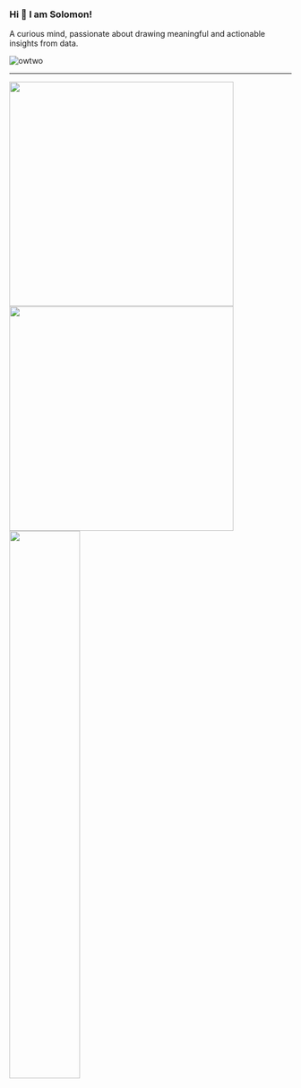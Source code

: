 ### Hi 👋 I am Solomon!

A curious mind, passionate about drawing meaningful and actionable insights from data.

<p align="left"> <img src="https://komarev.com/ghpvc/?username=owtwo&label=Profile%20views&color=0e75b6&style=flat" alt="owtwo" /> </p>

---
<p align = "left">
  <img src = "https://github-readme-stats.vercel.app/api?username=owtwo&show_icons=true&theme=bear" width = 400>
  <img src = "https://github-readme-streak-stats.herokuapp.com?user=owtwo&theme=dark&hide_border=true" width = 400>
  <img height="50%" width="auto" src ="https://github-readme-stats.vercel.app/api/top-langs/?username=owtwo&layout=compact&hide_border=true&theme=darcula&bg_color=00000000&langs_count=6&hide=jupyter%20notebook,tex,css,php">
</p>

